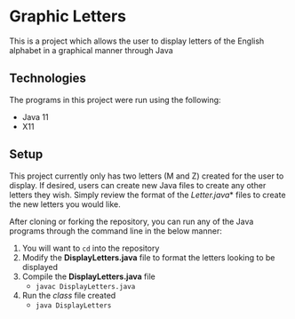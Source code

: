 # Graphic Letters
This is a project which allows the user to display letters of the English alphabet in a graphical manner through Java

## Technologies
The programs in this project were run using the following:
* Java 11
* X11

## Setup
This project currently only has two letters (M and Z) created for the user to display. If desired, users can create new Java files to create any other letters they wish. Simply review the format of the **Letter*.java**  files to create the new letters you would like.

After cloning or forking the repository, you can run any of the Java programs through the command line in the below manner:
1. You will want to `cd` into the repository
2. Modify the **DisplayLetters.java** file to format the letters looking to be displayed
2. Compile the **DisplayLetters.java** file
   - `javac DisplayLetters.java`
3. Run the *class* file created
   - `java DisplayLetters`
